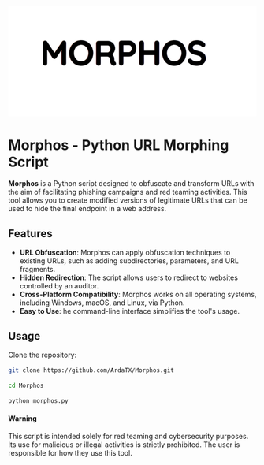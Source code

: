 
[![N|Morphos](https://github.com/ArdaTX/Morphos/blob/main/morphosb.png)](https://github.com/ArdaTX/Morphos)
# Morphos - Python URL Morphing Script

**Morphos**  is a Python script designed to obfuscate and transform URLs with the aim of facilitating phishing campaigns and red teaming activities. This tool allows you to create modified versions of legitimate URLs that can be used to hide the final endpoint in a web address.

## Features

- **URL Obfuscation**: Morphos can apply obfuscation techniques to existing URLs, such as adding subdirectories, parameters, and URL fragments.
- **Hidden Redirection**: The script allows users to redirect to websites controlled by an auditor.
- **Cross-Platform Compatibility**: Morphos works on all operating systems, including Windows, macOS, and Linux, via Python.
- **Easy to Use**: he command-line interface simplifies the tool's usage.

## Usage

Clone the repository:

```bash
git clone https://github.com/ArdaTX/Morphos.git
```

```bash
cd Morphos
```
```bash
python morphos.py 
```

#### Warning
This script is intended solely for red teaming and cybersecurity purposes. Its use for malicious or illegal activities is strictly prohibited. The user is responsible for how they use this tool.

